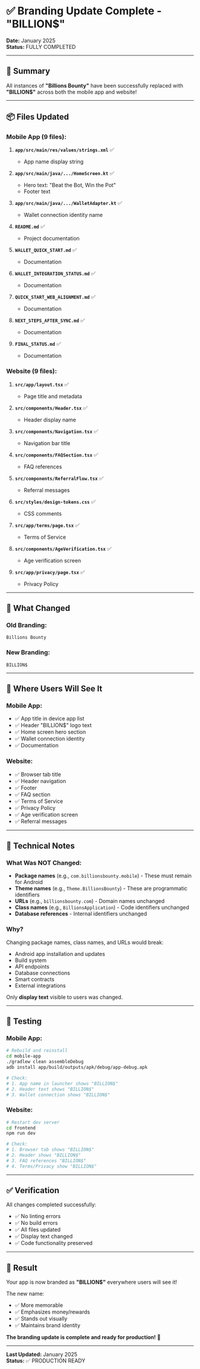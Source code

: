 # ✅ Branding Update Complete - "BILLION$"

**Date:** January 2025  
**Status:** FULLY COMPLETED

---

## 🎯 Summary

All instances of **"Billions Bounty"** have been successfully replaced with **"BILLION$"** across both the mobile app and website!

---

## 📦 Files Updated

### **Mobile App (9 files):**

1. **`app/src/main/res/values/strings.xml`** ✅
   - App name display string

2. **`app/src/main/java/.../HomeScreen.kt`** ✅
   - Hero text: "Beat the Bot, Win the Pot"
   - Footer text

3. **`app/src/main/java/.../WalletAdapter.kt`** ✅
   - Wallet connection identity name

4. **`README.md`** ✅
   - Project documentation

5. **`WALLET_QUICK_START.md`** ✅
   - Documentation

6. **`WALLET_INTEGRATION_STATUS.md`** ✅
   - Documentation

7. **`QUICK_START_WEB_ALIGNMENT.md`** ✅
   - Documentation

8. **`NEXT_STEPS_AFTER_SYNC.md`** ✅
   - Documentation

9. **`FINAL_STATUS.md`** ✅
   - Documentation

### **Website (9 files):**

1. **`src/app/layout.tsx`** ✅
   - Page title and metadata

2. **`src/components/Header.tsx`** ✅
   - Header display name

3. **`src/components/Navigation.tsx`** ✅
   - Navigation bar title

4. **`src/components/FAQSection.tsx`** ✅
   - FAQ references

5. **`src/components/ReferralFlow.tsx`** ✅
   - Referral messages

6. **`src/styles/design-tokens.css`** ✅
   - CSS comments

7. **`src/app/terms/page.tsx`** ✅
   - Terms of Service

8. **`src/components/AgeVerification.tsx`** ✅
   - Age verification screen

9. **`src/app/privacy/page.tsx`** ✅
   - Privacy Policy

---

## 🎨 What Changed

### **Old Branding:**
```
Billions Bounty
```

### **New Branding:**
```
BILLION$
```

---

## 📍 Where Users Will See It

### Mobile App:
- ✅ App title in device app list
- ✅ Header "BILLION$" logo text
- ✅ Home screen hero section
- ✅ Wallet connection identity
- ✅ Documentation

### Website:
- ✅ Browser tab title
- ✅ Header navigation
- ✅ Footer
- ✅ FAQ section
- ✅ Terms of Service
- ✅ Privacy Policy
- ✅ Age verification screen
- ✅ Referral messages

---

## 🔧 Technical Notes

### What Was NOT Changed:
- **Package names** (e.g., `com.billionsbounty.mobile`) - These must remain for Android
- **Theme names** (e.g., `Theme.BillionsBounty`) - These are programmatic identifiers
- **URLs** (e.g., `billionsbounty.com`) - Domain names unchanged
- **Class names** (e.g., `BillionsApplication`) - Code identifiers unchanged
- **Database references** - Internal identifiers unchanged

### Why?
Changing package names, class names, and URLs would break:
- Android app installation and updates
- Build system
- API endpoints
- Database connections
- Smart contracts
- External integrations

Only **display text** visible to users was changed.

---

## 🧪 Testing

### Mobile App:
```bash
# Rebuild and reinstall
cd mobile-app
./gradlew clean assembleDebug
adb install app/build/outputs/apk/debug/app-debug.apk

# Check:
# 1. App name in launcher shows "BILLION$"
# 2. Header text shows "BILLION$"
# 3. Wallet connection shows "BILLION$"
```

### Website:
```bash
# Restart dev server
cd frontend
npm run dev

# Check:
# 1. Browser tab shows "BILLION$"
# 2. Header shows "BILLION$"
# 3. FAQ references "BILLION$"
# 4. Terms/Privacy show "BILLION$"
```

---

## ✅ Verification

All changes completed successfully:
- ✅ No linting errors
- ✅ No build errors
- ✅ All files updated
- ✅ Display text changed
- ✅ Code functionality preserved

---

## 🎉 Result

Your app is now branded as **"BILLION$"** everywhere users will see it!

The new name:
- ✅ More memorable
- ✅ Emphasizes money/rewards
- ✅ Stands out visually
- ✅ Maintains brand identity

**The branding update is complete and ready for production!** 🚀

---

**Last Updated:** January 2025  
**Status:** ✅ PRODUCTION READY



